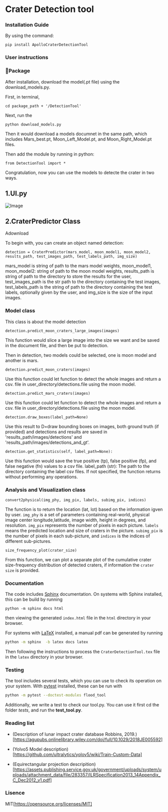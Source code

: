 # Crater Detection tool

### Installation Guide

By using the command: 
```
pip install ApolloCraterDetectionTool
```

### User instructions

### 📖Package
After installation, download the model(.pt file) using the download_models.py. 

First, in terminal, 
```
cd package_path + '/DetectionTool'
```

Next, run the 

```
python download_models.py
```

Then it would download a models documnet in the same path, which includes Mars_best.pt, Moon_Left_Model.pt, and Moon_Right_Model.pt files.

Then add the module by running in python:
```
from DetectionTool import *
```

Congratulation, now you can use the models to detecte the crater in two ways.
## 1.UI.py
![Image]("https://github.com/ese-msc-2022/acds-moonshot-apollo/blob/Inputed-image-processing/Img/UIInterface.png")

## 2.CraterPredictor Class
Adownload

To begin with, you can create an object named detection:
```
detection = CraterPredictor(mars_model, moon_model1, moon_model2, results_path, test_images_path, test_labels_path, img_size)
```
mars_model is string of path to the mars model weights, moon_model1, moon_model2: string of path to the moon model weights, results_path is string of path to the directory to store the results for the user, test_images_path is the str path to the directory containing the test images, test_labels_path is the string of path to the directory containing the test labels, optionally given by the user, and img_size is the size of the input images.



### Model class
This class is about the model detection

```
detection.predict_moon_craters_large_images(images)
```
This function would slice a large image into the size we want and be saved in the document file, and then be put to detection.

Then in detection, two models could be selected, one is moon model and another is mars.

```
detection.predict_moon_craters(images)
```
Use this function could let function to detect the whole images and return a csv. file in user_directory/detections.file using the moon model.

```
detection.predict_mars_craters(images)
```
Use this function could let function to detect the whole images and return a csv. file in user_directory/detections.file using the moon model.

```
detection.draw_boxes(label_path=None)
```
Use this result to D=draw bounding boxes on images, both ground truth (if provided) and detections and results are saved in 'results_path/images/detections' and 'results_path/images/detections_and_gt'.

```
detection.get_statistics(self, label_path=None):
```
Use this function would save the true positive (tp), false positive (fp), and false negative (fn) values to a csv file. label_path (str): The path to the directory containing the label csv files. If not specified, the function returns without performing any operations.


### Analysis and Visualization class
```
convert2physical(img_phy, img_pix, labels, subimg_pix, indices)
```
The function is to return the location (lat, lot) based on the information igven by user. `img_phy` is a set of parameters containing real-world, physical image center longitude,latitude, image width, height in degrees, and resolution. `img_pix` represents the number of pixels in each picture. `labels` means the predicted location and size of craters in the picture. `subimg_pix` is the number of pixels in each sub-picture, and `indices`  is the indices of different sub-pictures.

```
size_frequency_plot(crater_size)
```
From this function, we can plot a separate plot of the cumulative crater size-frequency distribution of detected craters, if information the `crater size` is provided.



### Documentation

The code includes [Sphinx](https://www.sphinx-doc.org) documentation. On systems with Sphinx installed, this can be build by running

```
python -m sphinx docs html
```

then viewing the generated `index.html` file in the `html` directory in your browser.

For systems with [LaTeX](https://www.latex-project.org/get/) installed, a manual pdf can be generated by running

```bash
python -m sphinx  -b latex docs latex
```

Then following the instructions to process the `CraterDetectionTool.tex` file in the `latex` directory in your browser.

### Testing

The tool includes several tests, which you can use to check its operation on your system. With [pytest](https://doc.pytest.org/en/latest) installed, these can be run with

```bash
python -m pytest --doctest-modules flood_tool
```

Additionally, we write a test to check our tool.py. You can use it first cd the folder *tests*, and run the **test_tool.py**.

### Reading list

 - (Description of lunar impact crater database Robbins, 2019.)
[https://agupubs.onlinelibrary.wiley.com/doi/full/10.1029/2018JE005592]

 - (Yolvo5 Model description)
[https://github.com/ultralytics/yolov5/wiki/Train-Custom-Data]

 - (Equirectangular projection descripition)[https://assets.publishing.service.gov.uk/government/uploads/system/uploads/attachment_data/file/283357/ILRSpecification2013_14Appendix_C_Dec2012_v1.pdf]
 
 
 
 ### Lisence
 
 MIT[https://opensource.org/licenses/MIT]
 
 